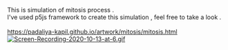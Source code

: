 This is simulation of mitosis process  . <br>
I've used p5js framework to create this simulation , feel free to take a look .<br><br>
https://padaliya-kapil.github.io/artwork/mitosis/mitosis.html <br>
[![Screen-Recording-2020-10-13-at-6.gif](https://i.postimg.cc/g0bSbFLv/Screen-Recording-2020-10-13-at-6.gif)](https://postimg.cc/w1FcDrVv)
